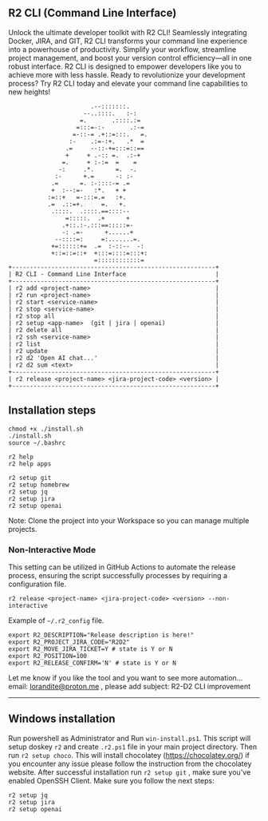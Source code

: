 ## R2 CLI (Command Line Interface)

Unlock the ultimate developer toolkit with R2 CLI! Seamlessly integrating Docker, JIRA, and GIT, R2 CLI transforms your command line experience into a powerhouse of productivity. Simplify your workflow, streamline project management, and boost your version control efficiency—all in one robust interface. R2 CLI is designed to empower developers like you to achieve more with less hassle. Ready to revolutionize your development process? Try R2 CLI today and elevate your command line capabilities to new heights!

```text
                       .--:::::::.
                     --..::::.   :-:
                    =.       .::::.:=
                   =:::=-:-       .:-=
                  =-::-= .+::=:::.   =.
                 :-    .:=-:+.   .*  =
                .=     --::-+=:::=::==
                +     + .-:: =.  .:-+
               =.     + :-:=  =    =
              -:     .*.      =.  -.
             :-      +.=      -: :-
            .=      =. :-::::-= .=
            +  :--:=-   :*.   + +
           :=::+   =-:::=.=   :+.
           .=  .::=+.     =.   +.
            .::::.  .::::.==::::--
                =:::::.  .+      +
               .+::.:-.:::==:::::=-
               -: .=-      +......+
             --::::=:     =:.......=.
            +=::::::+=  .=  :-::--  -:
            +::=::=::+  +:::=::::=:::+:
                        =::::::::::::=
+---------------------------------------------------------+
| R2 CLI - Command Line Interface                         |
+---------------------------------------------------------+
| r2 add <project-name>                                   |
| r2 run <project-name>                                   |
| r2 start <service-name>                                 |
| r2 stop <service-name>                                  |
| r2 stop all                                             |
| r2 setup <app-name>  (git | jira | openai)              |
| r2 delete all                                           |
| r2 ssh <service-name>                                   |
| r2 list                                                 |
| r2 update                                               |
| r2 d2 'Open AI chat...'                                 |
| r2 d2 sum <text>                                        |
+---------------------------------------------------------+
| r2 release <project-name> <jira-project-code> <version> |
+---------------------------------------------------------+
```

## Installation steps

```text
chmod +x ./install.sh
./install.sh
source ~/.bashrc

r2 help
r2 help apps

r2 setup git
r2 setup homebrew
r2 setup jq
r2 setup jira
r2 setup openai
```
Note: Clone the project into your Workspace so you can manage multiple projects.

### Non-Interactive Mode

This setting can be utilized in GitHub Actions to automate the release process, ensuring the script successfully processes by requiring a configuration file.

```text
r2 release <project-name> <jira-project-code> <version> --non-interactive
```

Example of `~/.r2_config` file.
```text
export R2_DESCRIPTION="Release description is here!"
export R2_PROJECT_JIRA_CODE="R2D2"
export R2_MOVE_JIRA_TICKET=Y # state is Y or N
export R2_POSITION=100
export R2_RELEASE_CONFIRM='N' # state is Y or N
```

Let me know if you like the tool and you want to see more automation...
email: lorandite@proton.me , please add subject: R2-D2 CLI improvement

---
## Windows installation

Run powershell as Administrator and Run `win-install.ps1`. This script will setup doskey `r2` and create `.r2.ps1` file in your main project directory.
Then run `r2 setup choco`. This will install chocolatey (https://chocolatey.org/) if you encounter any issue please follow the instruction from the chocolatey website.
After successful installation run `r2 setup git` , make sure you've enabled OpenSSH Client.
Make sure you follow the next steps:
```text
r2 setup jq
r2 setup jira
r2 setup openai
```